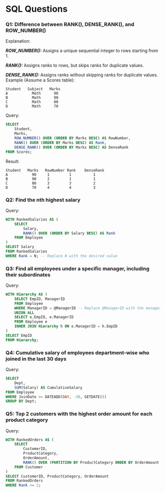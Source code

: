 
# SQL Questions

### Q1: Difference between RANK(), DENSE_RANK(), and ROW_NUMBER()
Explanation:

***ROW_NUMBER():*** Assigns a unique sequential integer to rows starting from 1.

***RANK():*** Assigns ranks to rows, but skips ranks for duplicate values.

***DENSE_RANK():*** Assigns ranks without skipping ranks for duplicate values.
Example (Assume a Scores table):
```
Student	  Subject	Marks
A	        Math	  90
B	        Math	  90
C	        Math	  80
D	        Math	  70
```
Query:

```sql
SELECT 
    Student,
    Marks,
    ROW_NUMBER() OVER (ORDER BY Marks DESC) AS RowNumber,
    RANK() OVER (ORDER BY Marks DESC) AS Rank,
    DENSE_RANK() OVER (ORDER BY Marks DESC) AS DenseRank
FROM Scores;
```

Result:
```
Student	  Marks	  RowNumber	Rank	DenseRank
A	        90	   1         1	        1
B	        90	   2	     1	        1
C	        80	   3	     3	        2
D	        70	   4	     4	        3
```
### Q2: Find the nth highest salary
Query:

```sql
WITH RankedSalaries AS (
    SELECT 
        Salary,
        RANK() OVER (ORDER BY Salary DESC) AS Rank
    FROM Employee
)
SELECT Salary
FROM RankedSalaries
WHERE Rank = N; -- Replace N with the desired value
```
### Q3: Find all employees under a specific manager, including their subordinates
Query:

```sql
WITH Hierarchy AS (
    SELECT EmpID, ManagerID
    FROM Employee
    WHERE ManagerID = @ManagerID -- Replace @ManagerID with the manager's ID
    UNION ALL
    SELECT e.EmpID, e.ManagerID
    FROM Employee e
    INNER JOIN Hierarchy h ON e.ManagerID = h.EmpID
)
SELECT EmpID
FROM Hierarchy;
```

### Q4: Cumulative salary of employees department-wise who joined in the last 30 days
Query:

```sql
SELECT 
    Dept,
    SUM(Salary) AS CumulativeSalary
FROM Employee
WHERE JoinDate >= DATEADD(DAY, -30, GETDATE())
GROUP BY Dept;
```
### Q5: Top 2 customers with the highest order amount for each product category
Query:

```sql
WITH RankedOrders AS (
    SELECT 
        CustomerID,
        ProductCategory,
        OrderAmount,
        RANK() OVER (PARTITION BY ProductCategory ORDER BY OrderAmount DESC) AS Rank
    FROM Customer
)
SELECT CustomerID, ProductCategory, OrderAmount
FROM RankedOrders
WHERE Rank <= 2;
```
